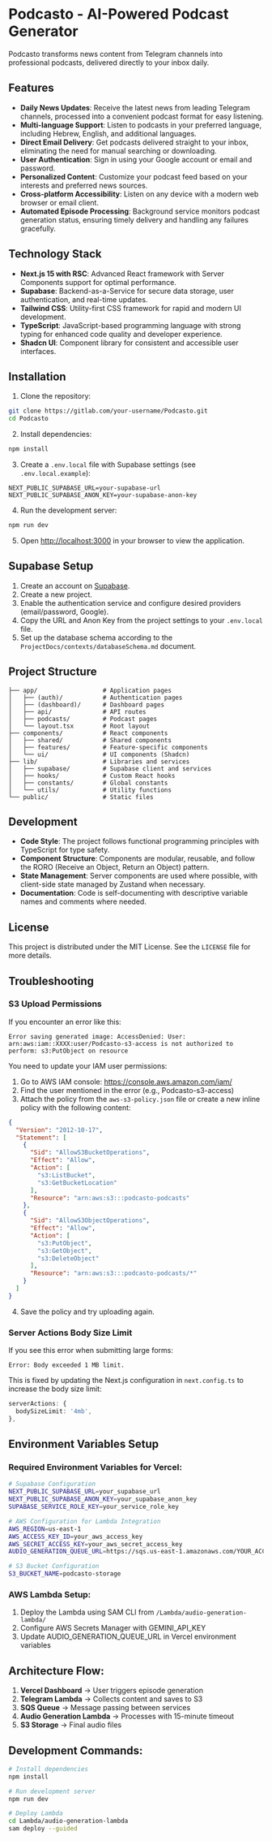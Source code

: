# Podcasto - AI-Powered Podcast Generator

Podcasto transforms news content from Telegram channels into professional podcasts, delivered directly to your inbox daily.

## Features

- **Daily News Updates**: Receive the latest news from leading Telegram channels, processed into a convenient podcast format for easy listening.
- **Multi-language Support**: Listen to podcasts in your preferred language, including Hebrew, English, and additional languages.
- **Direct Email Delivery**: Get podcasts delivered straight to your inbox, eliminating the need for manual searching or downloading.
- **User Authentication**: Sign in using your Google account or email and password.
- **Personalized Content**: Customize your podcast feed based on your interests and preferred news sources.
- **Cross-platform Accessibility**: Listen on any device with a modern web browser or email client.
- **Automated Episode Processing**: Background service monitors podcast generation status, ensuring timely delivery and handling any failures gracefully.

## Technology Stack

- **Next.js 15 with RSC**: Advanced React framework with Server Components support for optimal performance.
- **Supabase**: Backend-as-a-Service for secure data storage, user authentication, and real-time updates.
- **Tailwind CSS**: Utility-first CSS framework for rapid and modern UI development.
- **TypeScript**: JavaScript-based programming language with strong typing for enhanced code quality and developer experience.
- **Shadcn UI**: Component library for consistent and accessible user interfaces.

## Installation

1. Clone the repository:

```bash
git clone https://gitlab.com/your-username/Podcasto.git
cd Podcasto
```

2. Install dependencies:

```bash
npm install
```

3. Create a `.env.local` file with Supabase settings (see `.env.local.example`):

```
NEXT_PUBLIC_SUPABASE_URL=your-supabase-url
NEXT_PUBLIC_SUPABASE_ANON_KEY=your-supabase-anon-key
```

4. Run the development server:

```bash
npm run dev
```

5. Open [http://localhost:3000](http://localhost:3000) in your browser to view the application.

## Supabase Setup

1. Create an account on [Supabase](https://supabase.com/).
2. Create a new project.
3. Enable the authentication service and configure desired providers (email/password, Google).
4. Copy the URL and Anon Key from the project settings to your `.env.local` file.
5. Set up the database schema according to the `ProjectDocs/contexts/databaseSchema.md` document.

## Project Structure

```
├── app/                  # Application pages
│   ├── (auth)/           # Authentication pages
│   ├── (dashboard)/      # Dashboard pages
│   ├── api/              # API routes
│   ├── podcasts/         # Podcast pages
│   └── layout.tsx        # Root layout
├── components/           # React components
│   ├── shared/           # Shared components
│   ├── features/         # Feature-specific components
│   └── ui/               # UI components (Shadcn)
├── lib/                  # Libraries and services
│   ├── supabase/         # Supabase client and services
│   ├── hooks/            # Custom React hooks
│   ├── constants/        # Global constants
│   └── utils/            # Utility functions
└── public/               # Static files
```

## Development

- **Code Style**: The project follows functional programming principles with TypeScript for type safety.
- **Component Structure**: Components are modular, reusable, and follow the RORO (Receive an Object, Return an Object) pattern.
- **State Management**: Server components are used where possible, with client-side state managed by Zustand when necessary.
- **Documentation**: Code is self-documenting with descriptive variable names and comments where needed.

## License

This project is distributed under the MIT License. See the `LICENSE` file for more details.

## Troubleshooting

### S3 Upload Permissions

If you encounter an error like this:
```
Error saving generated image: AccessDenied: User: arn:aws:iam::XXXX:user/Podcasto-s3-access is not authorized to perform: s3:PutObject on resource
```

You need to update your IAM user permissions:

1. Go to AWS IAM console: https://console.aws.amazon.com/iam/
2. Find the user mentioned in the error (e.g., Podcasto-s3-access)
3. Attach the policy from the `aws-s3-policy.json` file or create a new inline policy with the following content:

```json
{
  "Version": "2012-10-17",
  "Statement": [
    {
      "Sid": "AllowS3BucketOperations",
      "Effect": "Allow",
      "Action": [
        "s3:ListBucket",
        "s3:GetBucketLocation"
      ],
      "Resource": "arn:aws:s3:::podcasto-podcasts"
    },
    {
      "Sid": "AllowS3ObjectOperations",
      "Effect": "Allow",
      "Action": [
        "s3:PutObject",
        "s3:GetObject",
        "s3:DeleteObject"
      ],
      "Resource": "arn:aws:s3:::podcasto-podcasts/*"
    }
  ]
}
```

4. Save the policy and try uploading again.

### Server Actions Body Size Limit

If you see this error when submitting large forms:
```
Error: Body exceeded 1 MB limit.
```

This is fixed by updating the Next.js configuration in `next.config.ts` to increase the body size limit:

```typescript
serverActions: {
  bodySizeLimit: '4mb',
},
```

## Environment Variables Setup

### Required Environment Variables for Vercel:

```bash
# Supabase Configuration
NEXT_PUBLIC_SUPABASE_URL=your_supabase_url
NEXT_PUBLIC_SUPABASE_ANON_KEY=your_supabase_anon_key  
SUPABASE_SERVICE_ROLE_KEY=your_service_role_key

# AWS Configuration for Lambda Integration
AWS_REGION=us-east-1
AWS_ACCESS_KEY_ID=your_aws_access_key
AWS_SECRET_ACCESS_KEY=your_aws_secret_access_key
AUDIO_GENERATION_QUEUE_URL=https://sqs.us-east-1.amazonaws.com/YOUR_ACCOUNT/podcasto-audio-generation-dev

# S3 Bucket Configuration
S3_BUCKET_NAME=podcasto-storage
```

### AWS Lambda Setup:
1. Deploy the Lambda using SAM CLI from `/Lambda/audio-generation-lambda/`
2. Configure AWS Secrets Manager with GEMINI_API_KEY
3. Update AUDIO_GENERATION_QUEUE_URL in Vercel environment variables

## Architecture Flow:
1. **Vercel Dashboard** → User triggers episode generation
2. **Telegram Lambda** → Collects content and saves to S3
3. **SQS Queue** → Message passing between services
4. **Audio Generation Lambda** → Processes with 15-minute timeout
5. **S3 Storage** → Final audio files

## Development Commands:
```bash
# Install dependencies
npm install

# Run development server
npm run dev

# Deploy Lambda
cd Lambda/audio-generation-lambda
sam deploy --guided
```
